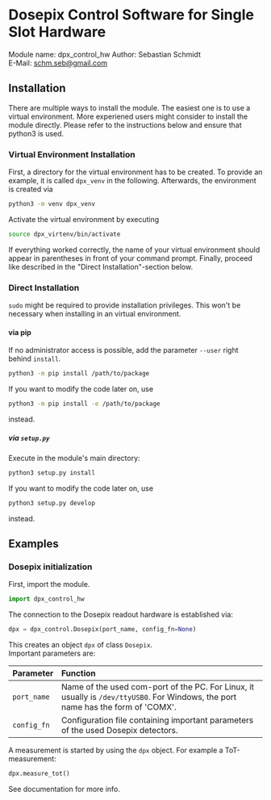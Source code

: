 # Dosepix Control Software for Single Slot Hardware

Module name: dpx\_control\_hw
Author: Sebastian Schmidt  
E-Mail: schm.seb@gmail.com  

## Installation

There are multiple ways to install the module. The easiest one is to use a virtual environment. More experiened users might consider to install the module directly. Please refer to the instructions below and ensure that python3 is used.

### Virtual Environment Installation

First,  a directory for the virtual environment has to be created. To provide an example, it is called `dpx_venv` in the following.  Afterwards, the environment is created via

```bash
python3 -m venv dpx_venv
```

Activate the virtual environment by executing

```bash
source dpx_virtenv/bin/activate
```

If everything worked correctly, the name of your virtual environment should appear in parentheses in front of your command prompt. Finally, proceed like described in the "Direct Installation"-section below.

### Direct Installation

`sudo` might be required to provide installation privileges. This won't be necessary when installing in an virtual environment.  

#### via pip

If no administrator access is possible, add the parameter `--user` right behind `install`.

```bash
python3 -m pip install /path/to/package
```

If you want to modify the code later on, use  

```bash
python3 -m pip install -e /path/to/package
```

instead.

##### via `setup.py`

Execute in the module's main directory:

```bash
python3 setup.py install
```

If you want to modify the code later on, use  

```bash
python3 setup.py develop
```

instead.

## Examples

### Dosepix initialization

First, import the module.

```python
import dpx_control_hw
```

The connection to the Dosepix readout hardware is established via:

```python
dpx = dpx_control.Dosepix(port_name, config_fn=None)
```

This creates an object `dpx` of class `Dosepix`.  
Important parameters are:  

| Parameter | Function |
| :-------- | :------- |
| `port_name`           | Name of the used com-port of the PC. For Linux, it usually is `/dev/ttyUSB0`. For Windows, the port name has the form of 'COMX'. |
| `config_fn`           | Configuration file containing important parameters of the used Dosepix detectors. |

A measurement is started by using the `dpx` object. For example a ToT-measurement:

```python
dpx.measure_tot()
```

See documentation for more info.
